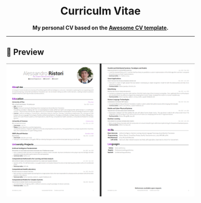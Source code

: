 <div align="center">

# Curriculm Vitae
**My personal CV based on the [Awesome CV template](https://github.com/posquit0/Awesome-CV).**

</div>

---

## :pushpin: Preview
[![CV](https://github.com/RistoAle97/CV/blob/main/cv_preview.png)](https://github.com/RistoAle97/CV/blob/main/CV.pdf)
